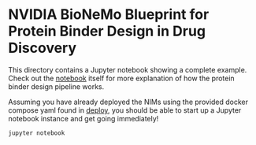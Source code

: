 # NVIDIA BioNeMo Blueprint for Protein Binder Design in Drug Discovery

This directory contains a Jupyter notebook showing a complete example. Check out the
[notebook](./protein-binder-design.ipynb) itself for more explanation of
how the protein binder design pipeline works.

Assuming you have already deployed the NIMs using the provided docker compose yaml found in [deploy](../deploy), you should be able to start up a Jupyter notebook instance and get going immediately!

```bash
jupyter notebook
```
